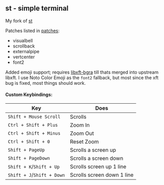 ## st - simple terminal

My fork of [st](https://st.suckless.org/)

Patches listed in [patches](./patches):

* visualbell
* scrollback
* externalpipe
* vertcenter
* font2

Added emoji support; requires [libxft-bgra](https://aur.archlinux.org/packages/libxft-bgra/) till thats merged into upstream libxft. I use Noto Color Emoji as the `font2` fallback, but most since the xft bug is fixed, most things should work.

#### Custom Keybindings:

Key | Does
--- | ---
`Shift + Mouse Scroll` | Scrolls
`Ctrl + Shift + Plus` | Zoom In
`Ctrl + Shift + Minus` | Zoom Out
`Ctrl + Shift + 0` | Reset Zoom
`Shift + PageUp` | Scrolls a screen up
`Shift + PageDown` | Scrolls a screen down
`Shift + K`/`Shift + Up` | Scrolls screen up 1 line
`Shift + J`/`Shift + Down` | Scrolls screen down 1 line

